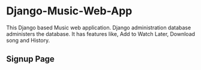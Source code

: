 # Django-Music-Web-App
This Django based Music web application. Django administration database administers the database. It has features like, Add to Watch Later, Download song and History.

## Signup Page

